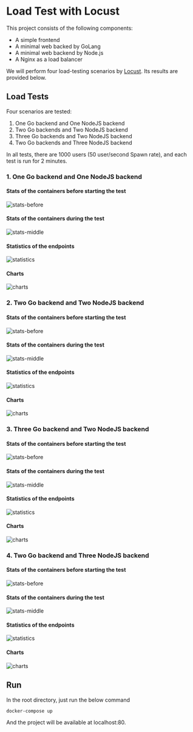 # Load Test with Locust
This project consists of the following components:
- A simple frontend
- A minimal web backed by GoLang
- A minimal web backend by Node.js
- A Nginx as a load balancer

We will perform four load-testing scenarios by [Locust](https://locust.io/). Its results are provided below.

## Load Tests
Four scenarios are tested:
1. One Go backend and One NodeJS backend
2. Two Go backends and Two NodeJS backend
3. Three Go backends and Two NodeJS backend
4. Two Go backends and Three NodeJS backend

In all tests, there are 1000 users (50 user/second Spawn rate), and each test is run for 2 minutes.

### 1. One Go backend and One NodeJS backend
#### Stats of the containers before starting the test
![stats-before](https://github.com/web-14001/hw1/blob/master/load-test-results/stats-before-one-one.png)
#### Stats of the containers during the test
![stats-middle](https://github.com/web-14001/hw1/blob/master/load-test-results/stats-middle-one-one.png)
#### Statistics of the endpoints
![statistics](https://github.com/web-14001/hw1/blob/master/load-test-results/statistics-one-one.png)
#### Charts
![charts](https://github.com/web-14001/hw1/blob/master/load-test-results/charts-one-one.png)


### 2. Two Go backend and Two NodeJS backend
#### Stats of the containers before starting the test
![stats-before](https://github.com/web-14001/hw1/blob/master/load-test-results/stats-before-two-two.png)
#### Stats of the containers during the test
![stats-middle](https://github.com/web-14001/hw1/blob/master/load-test-results/stats-middle-two-two.png)
#### Statistics of the endpoints
![statistics](https://github.com/web-14001/hw1/blob/master/load-test-results/statistics-two-two.png)
#### Charts
![charts](https://github.com/web-14001/hw1/blob/master/load-test-results/charts-two-two.png)

### 3. Three Go backend and Two NodeJS backend
#### Stats of the containers before starting the test
![stats-before](https://github.com/web-14001/hw1/blob/master/load-test-results/stats-before-three-two.png)
#### Stats of the containers during the test
![stats-middle](https://github.com/web-14001/hw1/blob/master/load-test-results/stats-middle-three-two.png)
#### Statistics of the endpoints
![statistics](https://github.com/web-14001/hw1/blob/master/load-test-results/statistics-three-two.png)
#### Charts
![charts](https://github.com/web-14001/hw1/blob/master/load-test-results/charts-three-two.png)

### 4. Two Go backend and Three NodeJS backend
#### Stats of the containers before starting the test
![stats-before](https://github.com/web-14001/hw1/blob/master/load-test-results/stats-before-two-three.png)
#### Stats of the containers during the test
![stats-middle](https://github.com/web-14001/hw1/blob/master/load-test-results/stats-middle-two-three.png)
#### Statistics of the endpoints
![statistics](https://github.com/web-14001/hw1/blob/master/load-test-results/statistics-two-three.png)
#### Charts
![charts](https://github.com/web-14001/hw1/blob/master/load-test-results/charts-two-three.png)

## Run
In the root directory, just run the below command
```
docker-compose up
```
And the project will be available at localhost:80.
